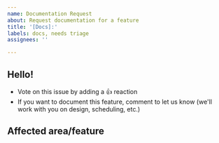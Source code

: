 ```yaml
---
name: Documentation Request
about: Request documentation for a feature
title: '[Docs]:'
labels: docs, needs triage
assignees: ''

---
```


## Hello!
<!-- Please leave this section as-is, it's designed to help others in the community know how to interact with our GitHub issues. -->

- Vote on this issue by adding a 👍 reaction
- If you want to document this feature, comment to let us know (we'll work with you on design, scheduling, etc.)

## Affected area/feature

<!---
Tell us which feature you'd like to see documented. 
 - Where would you like that documentation to live (command line usage output, website, github markdown on the repo)? 
- If there are specific attributes or options you'd like to see documented, please include those in the request.
-->
